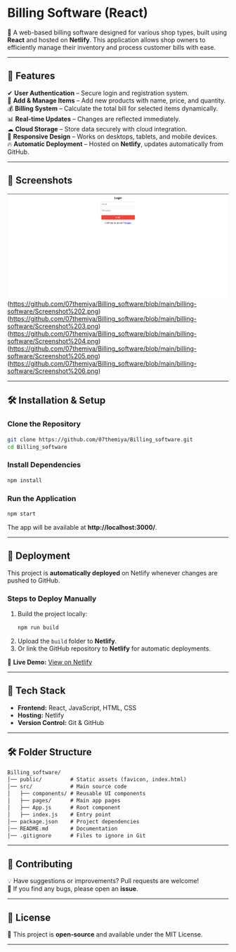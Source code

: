 # **Billing Software (React)**  
🚀 A web-based billing software designed for various shop types, built using **React** and hosted on **Netlify**. This application allows shop owners to efficiently manage their inventory and process customer bills with ease.  

---

## **🌟 Features**  
✔ **User Authentication** – Secure login and registration system.  
🛂 **Add & Manage Items** – Add new products with name, price, and quantity.  
💰 **Billing System** – Calculate the total bill for selected items dynamically.  
📊 **Real-time Updates** – Changes are reflected immediately.  
☁ **Cloud Storage** – Store data securely with cloud integration.  
📱 **Responsive Design** – Works on desktops, tablets, and mobile devices.  
🔥 **Automatic Deployment** – Hosted on **Netlify**, updates automatically from GitHub.  

---

## **📸 Screenshots**  
![Application Screenshot](https://github.com/07themiya/Billing_software/blob/main/billing-software/Screenshot%201.png)
(https://github.com/07themiya/Billing_software/blob/main/billing-software/Screenshot%202.png)  
(https://github.com/07themiya/Billing_software/blob/main/billing-software/Screenshot%203.png)
(https://github.com/07themiya/Billing_software/blob/main/billing-software/Screenshot%204.png)
(https://github.com/07themiya/Billing_software/blob/main/billing-software/Screenshot%205.png)
(https://github.com/07themiya/Billing_software/blob/main/billing-software/Screenshot%206.png)

---

## **🛠️ Installation & Setup**  
### **Clone the Repository**  
```sh
git clone https://github.com/07themiya/Billing_software.git
cd Billing_software
```
### **Install Dependencies**  
```sh
npm install
```
### **Run the Application**  
```sh
npm start
```
The app will be available at **http://localhost:3000/**.  

---

## **🚀 Deployment**  
This project is **automatically deployed** on Netlify whenever changes are pushed to GitHub.  
### **Steps to Deploy Manually**  
1. Build the project locally:  
   ```sh
   npm run build
   ```
2. Upload the `build` folder to **Netlify**.  
3. Or link the GitHub repository to **Netlify** for automatic deployments.  

🔗 **Live Demo:** [View on Netlify](https://euphonious-faloodeh-084b2a.netlify.app/)  

---

## **📌 Tech Stack**  
- **Frontend:** React, JavaScript, HTML, CSS  
- **Hosting:** Netlify  
- **Version Control:** Git & GitHub  

---

## **🛠️ Folder Structure**  
```
Billing_software/
│── public/         # Static assets (favicon, index.html)
│── src/            # Main source code
│   ├── components/ # Reusable UI components
│   ├── pages/      # Main app pages
│   ├── App.js      # Root component
│   ├── index.js    # Entry point
│── package.json    # Project dependencies
│── README.md       # Documentation
│── .gitignore      # Files to ignore in Git
```

---

## **🤝 Contributing**  
💡 Have suggestions or improvements? Pull requests are welcome!  
📌 If you find any bugs, please open an **issue**.  

---

## **📝 License**  
📝 This project is **open-source** and available under the MIT License.  

---
